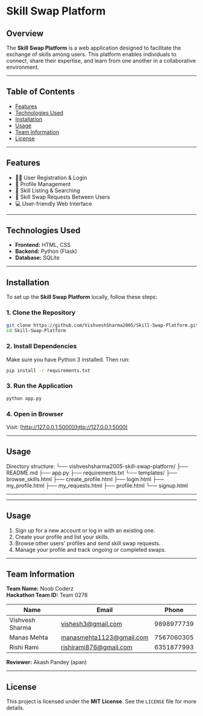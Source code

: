
# Skill Swap Platform

## Overview

The **Skill Swap Platform** is a web application designed to facilitate the exchange of skills among users. This platform enables individuals to connect, share their expertise, and learn from one another in a collaborative environment.

---

## Table of Contents

- [Features](#features)
- [Technologies Used](#technologies-used)
- [Installation](#installation)
- [Usage](#usage)
- [Team Information](#team-information)
- [License](#license)

---

## Features

- 🧑‍💻 User Registration & Login  
- 👤 Profile Management  
- 📝 Skill Listing & Searching  
- 🔄 Skill Swap Requests Between Users  
- 💻 User-friendly Web Interface  

---

## Technologies Used

- **Frontend:** HTML, CSS  
- **Backend:** Python (Flask)  
- **Database:** SQLite  

---

## Installation

To set up the **Skill Swap Platform** locally, follow these steps:

### 1. Clone the Repository
```bash
git clone https://github.com/VishveshSharma2005/Skill-Swap-Platform.git
cd Skill-Swap-Platform
```

### 2. Install Dependencies

Make sure you have Python 3 installed. Then run:
```bash
pip install -r requirements.txt
```

### 3. Run the Application
```bash
python app.py
```

### 4. Open in Browser

Visit: [http://127.0.0.1:5000](http://127.0.0.1:5000)

---

## Usage
Directory structure:
└── vishveshsharma2005-skill-swap-platform/
    ├── README.md
    ├── app.py
    ├── requirements.txt
    └── templates/
        ├── browse_skills.html
        ├── create_profile.html
        ├── login.html
        ├── my_profile.html
        ├── my_requests.html
        ├── profile.html
        └── signup.html


---
---

## Usage

1. Sign up for a new account or log in with an existing one.  
2. Create your profile and list your skills.  
3. Browse other users’ profiles and send skill swap requests.  
4. Manage your profile and track ongoing or completed swaps.

---

## Team Information

**Team Name:** Noob Coderz  
**Hackathon Team ID:** Team 0278  

| Name           | Email                         | Phone        |
|----------------|-------------------------------|--------------|
| Vishvesh Sharma| vishesh3@gmail.com            | 9898977739   |
| Manas Mehta    | manasmehta1123@gmail.com      | 7567060305   |
| Rishi Rami     | rishirami876@gmail.com        | 6351877993   |

**Reviewer:** Akash Pandey (apan)

---

## License

This project is licensed under the **MIT License**. See the `LICENSE` file for more details.
